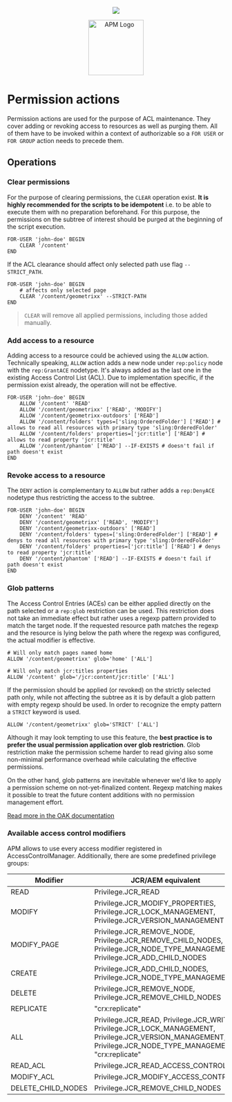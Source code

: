 <p align="center">
    <img src="wtt-logo.png" style="vertical-align: middle">
</p><p align="center">
    <img src="apm-logo.png" alt="APM Logo" style="width: 128px; vertical-align: middle">
</p>

# Permission actions
Permission actions are used for the purpose of ACL maintenance. They cover adding or revoking access to resources as well as purging them. All of them have to be invoked within a context of authorizable so a `FOR USER` or `FOR GROUP` action needs to precede them.

## Operations
### Clear permissions
For the purpose of clearing permissions, the `CLEAR` operation exist. **It is highly recommended for the scripts to be idempotent** i.e. to be able to execute them with no preparation beforehand. For this purpose, the permissions on the subtree of interest should be purged at the beginning of the script execution.

```
FOR-USER 'john-doe' BEGIN
    CLEAR '/content'
END
```

If the ACL clearance should affect only selected path use flag `--STRICT_PATH`.
```
FOR-USER 'john-doe' BEGIN
    # affects only selected page
    CLEAR '/content/geometrixx' --STRICT-PATH
END
```

> `CLEAR` will remove all applied permissions, including those added manually.

### Add access to a resource
Adding access to a resource could be achieved using the `ALLOW` action. Technically speaking, `ALLOW` action adds a new node under `rep:policy` node with the `rep:GrantACE` nodetype. It's always added as the last one in the existing Access Control List (ACL). Due to implementation specific, if the permission exist already, the operation will not be effective.

```
FOR-USER 'john-doe' BEGIN
    ALLOW '/content' 'READ'
    ALLOW '/content/geometrixx' ['READ', 'MODIFY']
    ALLOW '/content/geometrixx-outdoors' ['READ']
    ALLOW '/content/folders' types=['sling:OrderedFolder'] ['READ'] # allows to read all resources with primary type 'sling:OrderedFolder'
    ALLOW '/content/folders' properties=['jcr:title'] ['READ'] # allows to read property 'jcr:title'
    ALLOW '/content/phantom' ['READ'] --IF-EXISTS # doesn't fail if path doesn't exist
END
```

### Revoke access to a resource
The `DENY` action is complementary to `ALLOW` but rather adds a `rep:DenyACE` nodetype thus restricting the access to the subtree.

```
FOR-USER 'john-doe' BEGIN
    DENY '/content' 'READ'
    DENY '/content/geometrixx' ['READ', 'MODIFY']
    DENY '/content/geometrixx-outdoors' ['READ']
    DENY '/content/folders' types=['sling:OrderedFolder'] ['READ'] # denys to read all resources with primary type 'sling:OrderedFolder'
    DENY '/content/folders' properties=['jcr:title'] ['READ'] # denys to read property 'jcr:title'
    DENY '/content/phantom' ['READ'] --IF-EXISTS # doesn't fail if path doesn't exist
END
```

### Glob patterns
The Access Control Entries (ACEs) can be either applied directly on the path selected or a `rep:glob` restriction can be used. This restriction does not take an immediate effect but rather uses a regexp pattern provided to match the target node. If the requested resource path matches the regexp and the resource is lying below the path where the regexp was configured, the actual modifier is effective.

```
# Will only match pages named home
ALLOW '/content/geometrixx' glob='home' ['ALL']

# Will only match jcr:titles properties
ALLOW '/content' glob='/jcr:content/jcr:title' ['ALL']
```

If the permission should be applied (or revoked) on the strictly selected path only, while not affecting the subtree as it is by default a glob pattern with empty regexp should be used. In order to recognize the empty pattern a `STRICT` keyword is used.

```
ALLOW '/content/geometrixx' glob='STRICT' ['ALL']
```

Although it may look tempting to use this feature, the **best practice is to prefer the usual permission application over glob restriction**. Glob restriction make the permission scheme harder to read giving also some non-minimal performance overhead while calculating the effective permissions.

On the other hand, glob patterns are inevitable whenever we'd like to apply a permission scheme on not-yet-finalized content. Regexp matching makes it possible to treat the future content additions with no permission management effort.

[Read more in the OAK documentation](https://jackrabbit.apache.org/oak/docs/security/authorization/restriction.html)


### Available access control modifiers
APM allows to use every access modifier registered in AccessControlManager. Additionally, there are some predefined privilege groups:  

| Modifier | JCR/AEM equivalent |
| -------- | ------------ |
| READ | Privilege.JCR_READ |
| MODIFY | Privilege.JCR_MODIFY_PROPERTIES, Privilege.JCR_LOCK_MANAGEMENT, Privilege.JCR_VERSION_MANAGEMENT |
| MODIFY_PAGE | Privilege.JCR_REMOVE_NODE, Privilege.JCR_REMOVE_CHILD_NODES, Privilege.JCR_NODE_TYPE_MANAGEMENT, Privilege.JCR_ADD_CHILD_NODES |
| CREATE | Privilege.JCR_ADD_CHILD_NODES, Privilege.JCR_NODE_TYPE_MANAGEMENT |
| DELETE | Privilege.JCR_REMOVE_NODE, Privilege.JCR_REMOVE_CHILD_NODES |
| REPLICATE | "crx:replicate" |
| ALL | Privilege.JCR_READ, Privilege.JCR_WRITE, Privilege.JCR_LOCK_MANAGEMENT, Privilege.JCR_VERSION_MANAGEMENT, Privilege.JCR_NODE_TYPE_MANAGEMENT, "crx:replicate" |
| READ_ACL | Privilege.JCR_READ_ACCESS_CONTROL |
| MODIFY_ACL | Privilege.JCR_MODIFY_ACCESS_CONTROL |
| DELETE_CHILD_NODES | Privilege.JCR_REMOVE_CHILD_NODES |
